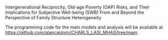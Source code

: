 Intergenerational Reciprocity, Old-age Poverty (OAP) Risks, and Their Implications for Subjective Well-being (SWB) From and Beyond the Perspective of Family Structure Heterogeneity

The programming code for the main models and analysis will be available at https://github.com/alancaiqixin/CHARLS_LASI_MHAS/tree/main.
